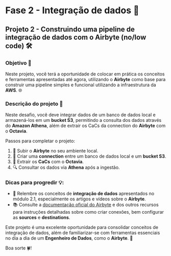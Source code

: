 # Fase 2 - Integração de dados 🔗

## Projeto 2 - Construindo uma pipeline de integração de dados com o Airbyte (no/low code) 🛠️

### Objetivo 🎯

Neste projeto, você terá a oportunidade de colocar em prática os conceitos e ferramentas apresentadas até agora, utilizando o **Airbyte** como base para construir uma pipeline simples e funcional utilizando a infraestrutura da **AWS**. 🌐

### Descrição do projeto 📜

Neste desafio, você deve integrar dados de um banco de dados local e armazená-los em um **bucket S3**, permitindo a consulta dos dados através do **Amazon Athena**, além de extrair os CaCs da connection do **Airbyte** com o **Octavia**.

Passos para completar o projeto:
1. 🚀 Subir o **Airbyte** no seu ambiente local.
2. 🔌 Criar uma **connection** entre um banco de dados local e um **bucket S3**.
3. 📂 Extrair os **CaCs** com o **Octavia**.
4. 🔍 Consultar os dados via **Athena** após a ingestão.

### Dicas para progredir 💡:
- 🔄 Relembre os conceitos de **integração de dados** apresentados no módulo 2.1, especialmente os artigos e vídeos sobre o **Airbyte**.
- 📚 Consulte a [documentação oficial do Airbyte](https://docs.airbyte.com/) e dos outros recursos para instruções detalhadas sobre como criar conexões, bem configurar as **sources** e **destinations**.

Este projeto é uma excelente oportunidade para consolidar conceitos de integração de dados, além de familiarizar-se com ferramentas essenciais no dia a dia de um **Engenheiro de Dados**, como o **Airbyte**. 💪

Boa sorte 🍀!
